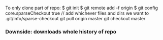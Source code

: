 To only clone part of repo:
  $ git init
  $ git remote add -f origin <url>
  $ git config core.sparseCheckout true
  // add whichever files and dirs we want to .git/info/sparse-checkout
  git pull origin master
  git checkout master


### Downside: downloads whole history of repo
